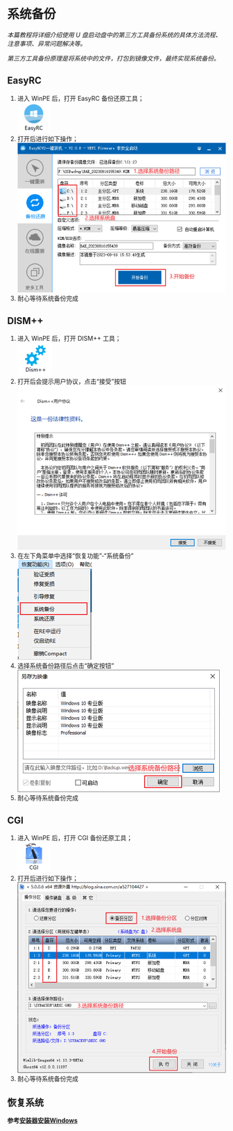 # 系统备份

_本篇教程将详细介绍使用 U 盘启动盘中的第三方工具备份系统的具体方法流程、注意事项、异常问题解决等。_

_第三方工具备份原理是将系统中的文件，打包到镜像文件，最终实现系统备份。_

## EasyRC

1. 进入 WinPE 后，打开 EasyRC 备份还原工具；  
![](./img/EasyRC.png)
2. 打开后进行如下操作；  
![](./img/EasyRC_2.png)
3. 耐心等待系统备份完成

## DISM++
1. 进入 WinPE 后，打开 DISM++ 工具；  
![](./img/DISM++.png)
2. 打开后会提示用户协议，点击“接受”按钮 
![](./img/DSIM++_2.png)
3. 在左下角菜单中选择“恢复功能”-“系统备份”  
![](./img/DSIM++_3.png)
4. 选择系统备份路径后点击“确定按钮”
![](./img/DSIM++_4.png)
5. 耐心等待系统备份完成

## CGI

1. 进入 WinPE 后，打开 CGI 备份还原工具；  
![](./img/CGI.png)
2. 打开后进行如下操作；  
![](./img/CGI_2.png)
3. 耐心等待系统备份完成

## 恢复系统

**参考[安装器安装Windows](/installOS/installTool.md)**
